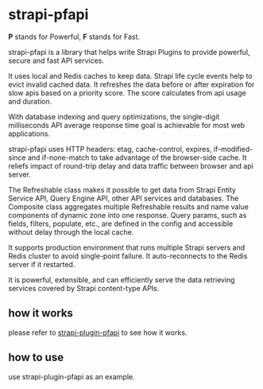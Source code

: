 # strapi-pfapi

**P** stands for Powerful, **F** stands for Fast.

strapi-pfapi is a library that helps write Strapi Plugins to provide powerful, secure and fast API services.

It uses local and Redis caches to keep data. Strapi life cycle events help to evict invalid cached data. It refreshes the data before or after expiration for slow apis based on a priority score. The score calculates from api usage and duration. 

With database indexing and query optimizations, the single-digit milliseconds API average response time goal is achievable for most web applications.

strapi-pfapi uses HTTP headers: etag, cache-control, expires, if-modified-since and if-none-match to take advantage of the browser-side cache. It reliefs impact of round-trip delay and data traffic between browser and api server.

The Refreshable class makes it possible to get data from Strapi Entity Service API, Query Engine API, other API services and databases. The Composite class aggregates multiple Refreshable results and name value components of dynamic zone into one response. Query params, such as fields, filters, populate, etc., are defined in the config and accessible without delay through the local cache.

It supports production environment that runs multiple Strapi servers and Redis cluster to avoid single-point failure. It auto-reconnects to the Redis server if it restarted.

It is powerful, extensible, and can efficiently serve the data retrieving services covered by Strapi content-type APIs.

## how it works

please refer to <a href="https://github.com/iamsamwen/strapi-plugin-pfapi">strapi-plugin-pfapi</a> to see how it works.

## how to use

use strapi-plugin-pfapi as an example.



